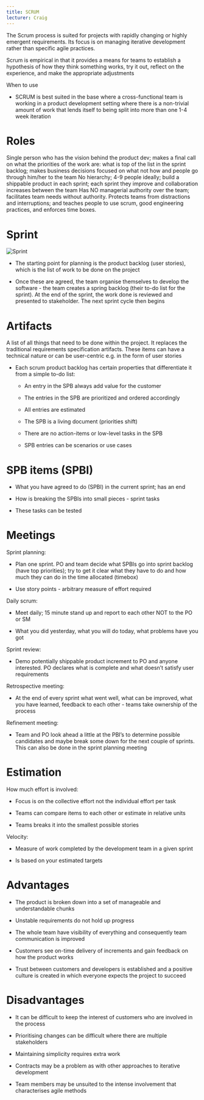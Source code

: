 ```yaml
---
title: SCRUM
lecturer: Craig
---
```


The Scrum process is suited for projects with rapidly changing or highly
emergent requirements. Its focus is on managing iterative development
rather than specific agile practices.

Scrum is empirical in that it provides a means for teams to establish a
hypothesis of how they think something works, try it out, reflect on the
experience, and make the appropriate adjustments

When to use

-   SCRUM is best suited in the base where a cross-functional team is
    working in a product development setting where there is a non-trivial amount of work that lends itself to being split into more
    than one 1-4 week iteration

# Roles

<Definition name="Product Owner (PO)">
Single person who has the vision behind the product dev; makes a final call on what the priorities of the work are: what is top of the list in the sprint backlog; makes business decisions focused on what not how and people go through him/her to the team
</Definition>

<Definition name="Scrum Team">
No hierarchy; 4-9 people ideally; build a shippable product in each sprint; each sprint they improve and collaboration increases between the team
</Definition>

<Definition name="Scrum Master (SM)">
Has NO managerial authority over the team; facilitates team needs without authority. Protects teams from distractions and interruptions; and teaches people to use scrum, good engineering practices, and enforces time boxes.
</Definition>

# Sprint

![Sprint](/img/Year_2/Software_Engineering/Methodologies/SCRUM/sprint.webp)

-   The starting point for planning is the product backlog (user
    stories), which is the list of work to be done on the project

-   Once these are agreed, the team organise themselves to develop the
    software - the team creates a spring backlog (their to-do list for
    the sprint). At the end of the sprint, the work done is reviewed and
    presented to stakeholder. The next sprint cycle then begins

# Artifacts

<Definition name="Scrum Product Backlog(SPB)">
A list of all things that need to be done within the project. It replaces the traditional requirements specification artifacts. These items can have a technical nature or can be user-centric e.g. in the form of user stories
</Definition>

-   Each scrum product backlog has certain properties that differentiate
    it from a simple to-do list:

    -   An entry in the SPB always add value for the customer

    -   The entries in the SPB are prioritized and ordered accordingly

    -   All entries are estimated

    -   The SPB is a living document (priorities shift)

    -   There are no action-items or low-level tasks in the SPB

    -   SPB entries can be scenarios or use cases

# SPB items (SPBI)

-   What you have agreed to do (SPBI) in the current sprint; has an end

-   How is breaking the SPBIs into small pieces - sprint tasks

-   These tasks can be tested

# Meetings

Sprint planning:

-   Plan one sprint. PO and team decide what SPBIs go into sprint
    backlog (have top priorities); try to get it clear what they have to
    do and how much they can do in the time allocated (timebox)

-   Use story points - arbitrary measure of effort required

Daily scrum:

-   Meet daily; 15 minute stand up and report to each other NOT to the
    PO or SM

-   What you did yesterday, what you will do today, what problems have
    you got

Sprint review:

-   Demo potentially shippable product increment to PO and anyone
    interested. PO declares what is complete and what doesn’t satisfy
    user requirements

Retrospective meeting:

-   At the end of every sprint what went well, what can be improved,
    what you have learned, feedback to each other - teams take ownership
    of the process

Refinement meeting:

-   Team and PO look ahead a little at the PBI’s to determine possible
    candidates and maybe break some down for the next couple of sprints.
    This can also be done in the sprint planning meeting

# Estimation

How much effort is involved:

-   Focus is on the collective effort not the individual effort per task

-   Teams can compare items to each other or estimate in relative units

-   Teams breaks it into the smallest possible stories

Velocity:

-   Measure of work completed by the development team in a given sprint

-   Is based on your estimated targets

# Advantages

-   The product is broken down into a set of manageable and
    understandable chunks

-   Unstable requirements do not hold up progress

-   The whole team have visibility of everything and consequently team
    communication is improved

-   Customers see on-time delivery of increments and gain feedback on
    how the product works

-   Trust between customers and developers is established and a positive
    culture is created in which everyone expects the project to succeed

# Disadvantages

-   It can be difficult to keep the interest of customers who are
    involved in the process

-   Prioritising changes can be difficult where there are multiple
    stakeholders

-   Maintaining simplicity requires extra work

-   Contracts may be a problem as with other approaches to iterative
    development

-   Team members may be unsuited to the intense involvement that
    characterises agile methods
